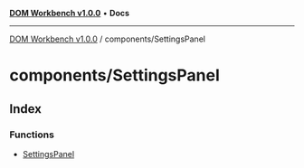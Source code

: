 [**DOM Workbench v1.0.0**](../../README.md) • **Docs**

***

[DOM Workbench v1.0.0](../../modules.md) / components/SettingsPanel

# components/SettingsPanel

## Index

### Functions

- [SettingsPanel](functions/SettingsPanel.md)
